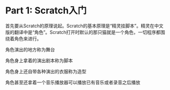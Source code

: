 # Part 1: Scratch入门

首先要从Scratch的原理说起。Scratch的基本原理是“精灵挂脚本”。精灵在中文版的翻译中是“角色”。Scratch打开时默认的那只猫就是一个角色，一切程序都围绕着角色来进行。

角色演出的地方称为舞台

角色身上拿着的演出剧本称为脚本

角色身上还自带各种演出的衣服称为造型

角色甚至还拿着一个音乐播放器可以播放已有音乐或者录音之后播放



